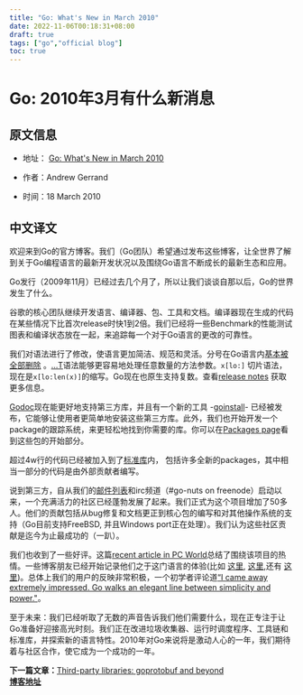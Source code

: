 ```yaml
---
title: "Go: What's New in March 2010"
date: 2022-11-06T00:18:31+08:00
draft: true
tags: ["go","official blog"]
toc: true
---
```


# Go: 2010年3月有什么新消息

## 原文信息

* 地址： [Go: What's New in March 2010](https://go.dev/blog/hello-world)

* 作者：Andrew Gerrand

* 时间：18 March 2010

## 中文译文

欢迎来到Go的官方博客。我们（Go团队）希望通过发布这些博客，让全世界了解到关于Go编程语言的最新开发状况以及围绕Go语言不断成长的最新生态和应用。

Go发行（2009年11月）已经过去几个月了，所以让我们谈谈自那以后，Go的世界发生了什么。

谷歌的核心团队继续开发语言、编译器、包、工具和文档。编译器现在生成的代码在某些情况下比首次release时快1到2倍。我们已经将一些Benchmark的性能测试图表和编译状态放在一起，来追踪每一个对于Go语言的更改的可靠性。

我们对语法进行了修改，使语言更加简洁、规范和灵活。分号在Go语言内[基本被全部删除](https://groups.google.com/g/golang-nuts/c/XuMrWI0Q8uk?pli=1)
。[…T](https://go.dev/ref/spec#Function_types)语法能够更容易地处理任意数量的方法参数。`x[lo:]`
切片语法，现在是`x[lo:len(x)]`的缩写。Go现在也原生支持复数。查看[release notes](https://go.dev/doc/devel/release.html)
获取更多信息。

[Godoc](https://go.dev/cmd/godoc/)现在能更好地支持第三方库，并且有一个新的工具
-[goinstall](https://go.dev/cmd/goinstall)- 已经被发布，它能够让使用者更简单地安装这些第三方库。此外，我们也开始开发一个package的跟踪系统，来更轻松地找到你需要的库。你可以在[Packages page](http://godashboard.appspot.com/package)看到这些包的开始部分。

超过4w行的代码已经被加入到了[标准库](https://go.dev/pkg/)内， 包括许多全新的packages，其中相当一部分的代码是由外部贡献者编写。

说到第三方，自从我们的[邮件列表](http://groups.google.com/group/golang-nuts/)和irc频道（#go-nuts on
freenode）启动以来，一个充满活力的社区已经蓬勃发展了起来。我们正式为这个项目增加了50多人。他们的贡献包括从bug修复和文档更正到核心包的编写和对其他操作系统的支持（Go目前支持FreeBSD,
并且Windows port正在处理）。我们认为这些社区贡献是迄今为止最成功的（一趴）。

我们也收到了一些好评。这篇[recent article in PC World](http://www.pcworld.idg.com.au/article/337773/google_go_captures_developers_imaginations/)总结了围绕该项目的热情。一些博客朋友已经开始记录他们之于这门语言的体验(比如 [这里](http://golang.tumblr.com/0), [这里](http://www.infi.nl/blog/view/id/47),还有 [这里](http://freecella.blogspot.com/2010/01/gospecify-basic-setup-of-projects.html))。总体上我们的用户的反映非常积极，一个初学者评论道[“I came away extremely impressed. Go walks an elegant line between simplicity and power."](https://groups.google.com/group/golang-nuts/browse_thread/thread/5fabdd59f8562ed2)。

至于未来：我们已经听取了无数的声音告诉我们他们需要什么，现在正专注于让Go准备好迎接高光时刻。我们正在改进垃圾收集器、运行时调度程序、工具链和标准库，并探索新的语言特性。2010年对Go来说将是激动人心的一年，我们期待着与社区合作，使它成为一个成功的一年。

**下一篇文章：**[Third-party libraries: goprotobuf and beyond](https://huija.github.io/tags/official-blog/)\
**[博客地址](https://huija.github.io/)**